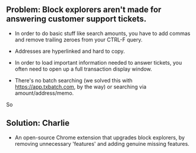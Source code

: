 ## Problem: Block explorers aren't made for answering customer support tickets.

- In order to do basic stuff like search amounts, you have to add commas and remove trailing zeroes from your CTRL-F query.

- Addresses are hyperlinked and hard to copy.

- In order to load important information needed to answer tickets, you often need to open up a full transaction display window.

- There's no batch searching (we solved this with https://app.txbatch.com, by the way) or searching via amount/address/memo.

So

## Solution: Charlie
- An open-source Chrome extension that upgrades block explorers, by removing unnecessary 'features' and adding genuine missing features.
